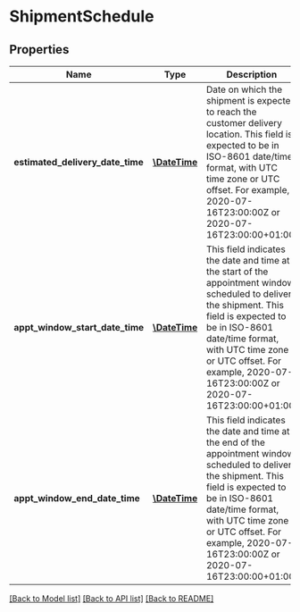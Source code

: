 # ShipmentSchedule

## Properties
Name | Type | Description | Notes
------------ | ------------- | ------------- | -------------
**estimated_delivery_date_time** | [**\DateTime**](\DateTime.md) | Date on which the shipment is expected to reach the customer delivery location. This field is expected to be in ISO-8601 date/time format, with UTC time zone or UTC offset. For example, 2020-07-16T23:00:00Z or 2020-07-16T23:00:00+01:00. | [optional] 
**appt_window_start_date_time** | [**\DateTime**](\DateTime.md) | This field indicates the date and time at the start of the appointment window scheduled to deliver the shipment. This field is expected to be in ISO-8601 date/time format, with UTC time zone or UTC offset. For example, 2020-07-16T23:00:00Z or 2020-07-16T23:00:00+01:00. | [optional] 
**appt_window_end_date_time** | [**\DateTime**](\DateTime.md) | This field indicates the date and time at the end of the appointment window scheduled to deliver the shipment. This field is expected to be in ISO-8601 date/time format, with UTC time zone or UTC offset. For example, 2020-07-16T23:00:00Z or 2020-07-16T23:00:00+01:00. | [optional] 

[[Back to Model list]](../README.md#documentation-for-models) [[Back to API list]](../README.md#documentation-for-api-endpoints) [[Back to README]](../README.md)


